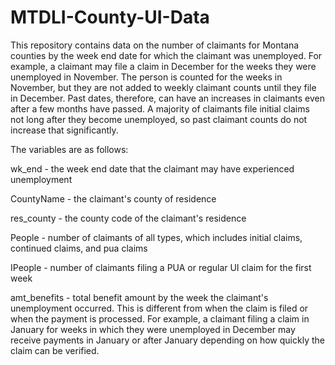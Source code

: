 # MTDLI-County-UI-Data
This repository contains data on the number of claimants for Montana counties by the week end date for which the claimant was unemployed. For example, a claimant may file a claim in December for the weeks they were unemployed in November. The person is counted for the weeks in November, but they are not added to weekly claimant counts until they file in December. Past dates, therefore, can have an increases in claimants even after a few months have passed. A majority of claimants file initial claims not long after they become unemployed, so past claimant counts do not increase that significantly.

The variables are as follows:

wk_end - the week end date that the claimant may have experienced unemployment

CountyName - the claimant's county of residence

res_county - the county code of the claimant's residence

People - number of claimants of all types, which includes initial claims, continued claims, and pua claims

IPeople - number of claimants filing a PUA or regular UI claim for the first week

amt_benefits - total benefit amount by the week the claimant's unemployment occurred. This is different from when the claim is filed or when the payment is processed. For example, a claimant filing a claim in January for weeks in which they were unemployed in December may receive payments in January or after January depending on how quickly the claim can be verified. 
